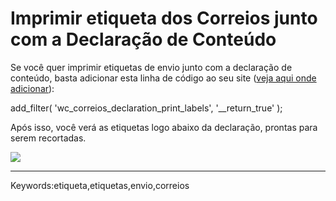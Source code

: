 # Imprimir etiqueta dos Correios junto com a Declaração de Conteúdo

Se você quer imprimir etiquetas de envio junto com a declaração de conteúdo, basta adicionar esta linha de código ao seu site ([veja aqui onde adicionar](http://ajuda.fernandoacosta.net/article/show/65676-como-adicionar-codigos-php-no-wordpress-precisa-ser-no-functions-php)):

add\_filter( 'wc\_correios\_declaration\_print\_labels', '\_\_return\_true' );  

Após isso, você verá as etiquetas logo abaixo da declaração, prontas para serem recortadas.

[![](https://s3.eu-west-1.amazonaws.com/cdn.supporthero.io/article/2624/708d65dc-3730-4ff1-8b97-1ef38036fe6f.png)](https://s3.eu-west-1.amazonaws.com/cdn.supporthero.io/article/2624/708d65dc-3730-4ff1-8b97-1ef38036fe6f.png)

  

___

Keywords:etiqueta,etiquetas,envio,correios